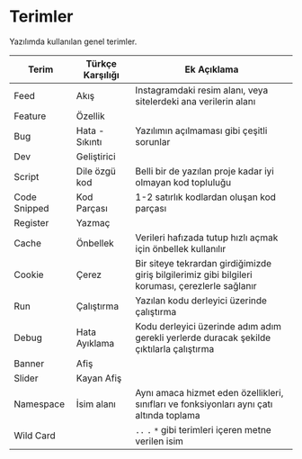 # Terimler

Yazılımda kullanılan genel terimler.

| Terim        | Türkçe Karşılığı | Ek Açıklama                                                                                       |
| ------------ | ---------------- | ------------------------------------------------------------------------------------------------- |
| Feed         | Akış             | Instagramdaki resim alanı, veya sitelerdeki ana verilerin alanı                                   |
| Feature      | Özellik          |                                                                                                   |
| Bug          | Hata - Sıkıntı   | Yazılımın açılmaması gibi çeşitli sorunlar                                                        |
| Dev          | Geliştirici      |                                                                                                   |
| Script       | Dile özgü kod    | Belli bir de yazılan proje kadar iyi olmayan kod topluluğu                                        |
| Code Snipped | Kod Parçası      | 1-2 satırlık kodlardan oluşan kod parçası                                                         |
| Register     | Yazmaç           |                                                                                                   |
| Cache        | Önbellek         | Verileri hafızada tutup hızlı açmak için önbellek kullanılır                                      |
| Cookie       | Çerez            | Bir siteye tekrardan girdiğimizde giriş bilgilerimiz gibi bilgileri koruması, çerezlerle sağlanır |
| Run          | Çalıştırma       | Yazılan kodu derleyici üzerinde çalıştırma                                                        |
| Debug        | Hata Ayıklama    | Kodu derleyici üzerinde adım adım gerekli yerlerde duracak şekilde çıktılarla çalıştırma          |
| Banner       | Afiş             |                                                                                                   |
| Slider       | Kayan Afiş       |
| Namespace    | İsim alanı       | Aynı amaca hizmet eden özellikleri, sınıfları ve fonksiyonları aynı çatı altında toplama          |
| Wild Card    |                  | `..` `.` `*` gibi terimleri içeren metne verilen isim                                             |